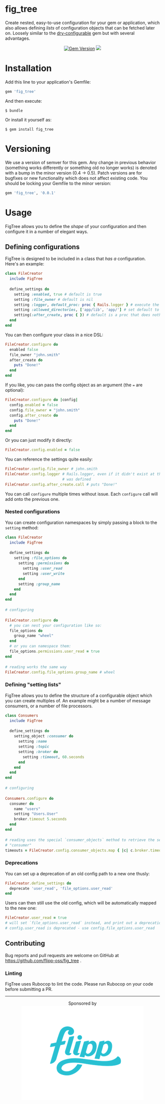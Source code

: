 # fig_tree

Create nested, easy-to-use configuration for your gem or application, which also allows defining
*lists* of configuration objects that can be fetched later on. Loosely similar to the
[dry-configurable](https://github.com/dry-rb/dry-configurable) gem but with several advantages.

<p align="center">
  <a href="https://badge.fury.io/rb/fig_tree"><img src="https://badge.fury.io/rb/fig_tree.svg" alt="Gem Version" height="18"></a>
  <a href="https://codeclimate.com/github/flipp-oss/fig_tree/maintainability"><img src="https://api.codeclimate.com/v1/badges/a5fc45a193abadc4e45b/maintainability" /></a>
</p>

# Installation

Add this line to your application's Gemfile:
```ruby
gem 'fig_tree'
```

And then execute:

    $ bundle

Or install it yourself as:

    $ gem install fig_tree

# Versioning

We use a version of semver for this gem. Any change in previous behavior 
(something works differently or something old no longer works)
is denoted with a bump in the minor version (0.4 -> 0.5). Patch versions 
are for bugfixes or new functionality which does not affect existing code. You
should be locking your Gemfile to the minor version:

```ruby
gem 'fig_tree', '0.0.1'
```

# Usage

FigTree allows you to define the *shape* of your configuration and then configure it in a number
of elegant ways.

## Defining configurations

FigTree is designed to be included in a class that *has a* configuration. Here's an example:

```ruby
class FileCreator
  include FigTree
  
  define_settings do
    setting :enabled, true # default is true
    setting :file_owner # default is nil
    setting :logger, default_proc: proc { Rails.logger } # execute the proc to figure out the default value
    setting :allowed_directories, ['app/lib', 'app/'] # set default to any object
    setting(:after_create, proc { }) # default is a proc that does nothing
  end  
end
```

You can then configure your class in a nice DSL:

```ruby
FileCreator.configure do
  enabled false
  file_owner "john.smith"
  after_create do
    puts "Done!"
  end
end
```

If you like, you can pass the config object as an argument (the `=` are optional):

```ruby
FileCreator.configure do |config|
  config.enabled = false 
  config.file_owner = "john.smith"
  config.after_create do
    puts "Done!"
  end
end
```

Or you can just modify it directly:

```ruby
FileCreator.config.enabled = false
```

You can reference the settings quite easily:

```ruby
FileCreator.config.file_owner # john.smith
FileCreator.config.logger # Rails.logger, even if it didn't exist at the time the configuration
                          # was defined
FileCreator.config.after_create.call # puts "Done!"
```

You can call `configure` multiple times without issue. Each `configure` call will add onto the
previous one.

### Nested configurations

You can create configuration namespaces by simply passing a block to the `setting` method:

```ruby
class FileCreator
  include FigTree
  
  define_settings do
    setting :file_options do
      setting :permissions do
        setting :user_read
        setting :user_write
      end
      setting :group_name
    end
  end  
end

# configuring

FileCreator.configure do
  # you can nest your configuration like so:
  file_options do
    group_name "wheel"
  end
  # or you can namespace them:
  file_options.permissions.user_read = true
end

# reading works the same way
FileCreator.config.file_options.group_name # wheel
```

### Defining "setting lists"

FigTree allows you to define the structure of a configurable object which you can create multiples
of. An example might be a number of message consumers, or a number of file processors.

```ruby
class Consumers
  include FigTree
  
  define_settings do
    setting_object :consumer do
      setting :name
      setting :topic
      setting :broker do
        setting :timeout, 60.seconds
      end
    end
  end  
end

# configuring

Consumers.configure do
  consumer do
    name "users"
    setting "Users.User"
    broker.timeout 5.seconds
  end
end

# reading uses the special `consumer_objects` method to retrieve the setting objects with the name
# "consumer"
timeouts = FileCreator.config.consumer_objects.map { |c| c.broker.timeout }
```

### Deprecations

You can set up a deprecation of an old config path to a new one thusly:

```ruby
FileCreator.define_settings do
  deprecate 'user_read', 'file_options.user_read'
end
```

Users can then still use the old config, which will be automatically mapped to the new one:

```ruby
FileCreator.user_read = true
# will set `file_options.user_read` instead, and print out a deprecation warning:
# config.user_read is deprecated - use config.file_options.user_read
```

## Contributing

Bug reports and pull requests are welcome on GitHub at https://github.com/flipp-oss/fig_tree .

### Linting

FigTree uses Rubocop to lint the code. Please run Rubocop on your code 
before submitting a PR.

---
<p align="center">
  Sponsored by<br/>
  <a href="https://corp.flipp.com/">
    <img src="support/flipp-logo.png" title="Flipp logo" style="border:none;"/>
  </a>
</p>

